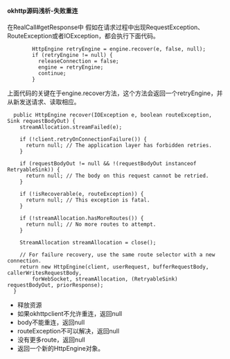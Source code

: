 #### okhttp源码浅析-失败重连
在RealCall#getResponse中
假如在请求过程中出现RequestException、RouteException或者IOException，都会执行下面代码。
```
        HttpEngine retryEngine = engine.recover(e, false, null);
        if (retryEngine != null) {
          releaseConnection = false;
          engine = retryEngine;
          continue;
        }

```
上面代码的关键在于engine.recover方法，这个方法会返回一个retryEngine，并从新发送请求、读取相应。
```
  public HttpEngine recover(IOException e, boolean routeException, Sink requestBodyOut) {
    streamAllocation.streamFailed(e);

    if (!client.retryOnConnectionFailure()) {
      return null; // The application layer has forbidden retries.
    }

    if (requestBodyOut != null && !(requestBodyOut instanceof RetryableSink)) {
      return null; // The body on this request cannot be retried.
    }

    if (!isRecoverable(e, routeException)) {
      return null; // This exception is fatal.
    }

    if (!streamAllocation.hasMoreRoutes()) {
      return null; // No more routes to attempt.
    }

    StreamAllocation streamAllocation = close();

    // For failure recovery, use the same route selector with a new connection.
    return new HttpEngine(client, userRequest, bufferRequestBody, callerWritesRequestBody,
        forWebSocket, streamAllocation, (RetryableSink) requestBodyOut, priorResponse);
  }
```
* 释放资源
* 如果okhttpclient不允许重连，返回null
* body不能重连，返回null
* routeException不可以解决，返回null
* 没有更多route，返回null
* 返回一个新的HttpEngine对象。